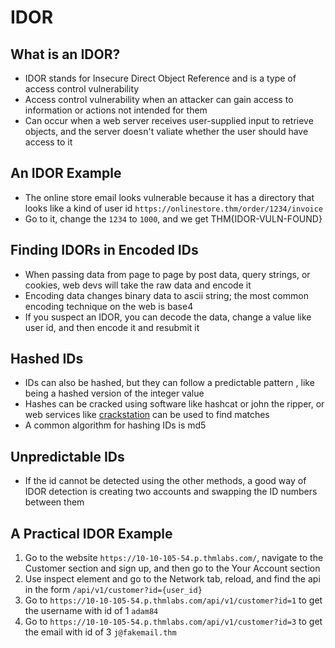 # IDOR

## What is an IDOR?
- IDOR stands for Insecure Direct Object Reference and is a type of access control vulnerability
- Access control vulnerability when an attacker can gain access to information or actions not intended for them
- Can occur when a web server receives user-supplied input to retrieve objects, and the server doesn't valiate whether the user should have access to it
## An IDOR Example
- The online store email looks vulnerable because it has a directory that looks like a kind of user id `https://onlinestore.thm/order/1234/invoice`
- Go to it, change the `1234` to `1000`, and we get THM{IDOR-VULN-FOUND}
## Finding IDORs in Encoded IDs
- When passing data from page to page by post data, query strings, or cookies, web devs will take the raw data and encode it
- Encoding data changes binary data to ascii string; the most common encoding technique on the web is base4
- If you suspect an IDOR, you can decode the data, change a value like user id, and then encode it and resubmit it
## Hashed IDs
- IDs can also be hashed, but they can follow a predictable pattern , like being a hashed version of the integer value
- Hashes can be cracked using software like hashcat or john the ripper, or web services like [crackstation](phttps://crackstation.net/) can be used to find matches
- A common algorithm for hashing IDs is md5
## Unpredictable IDs
- If the id cannot be detected using the other methods, a good way of IDOR detection is creating two accounts and swapping the ID numbers between them
## A Practical IDOR Example
1. Go to the website `https://10-10-105-54.p.thmlabs.com/`, navigate to the Customer section and sign up, and then go to the Your Account section
2. Use inspect element and go to the Network tab, reload, and find the api in the form `/api/v1/customer?id={user_id}`
3. Go to `https://10-10-105-54.p.thmlabs.com/api/v1/customer?id=1` to get the username with id of 1 `adam84` 
4. Go to `https://10-10-105-54.p.thmlabs.com/api/v1/customer?id=3` to get the email with id of 3 `j@fakemail.thm`
